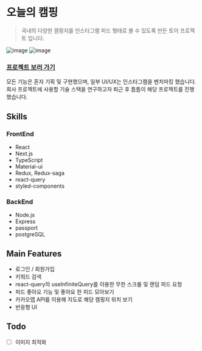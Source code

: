 # 오늘의 캠핑
> 국내의 다양한 캠핑지를 인스타그램 피드 형태로 볼 수 있도록 만든 토이 프로젝트 입니다.

![image](https://user-images.githubusercontent.com/53800164/167548215-87fa6ce5-a7a8-45dd-827b-dfccb95f17bd.png) ![image](https://user-images.githubusercontent.com/53800164/167547825-d3ca21f4-22db-4261-b294-4c906a32111a.png)

### [프로젝트 보러 가기](https://todays-camping.vercel.app/)

모든 기능은 혼자 기획 및 구현했으며, 일부 UI/UX는 인스타그램을 벤치마킹 했습니다. 
회사 프로젝트에 사용할 기술 스택을 연구하고자 퇴근 후 틈틈이 해당 프로젝트를 진행했습니다.

## Skills
### FrontEnd
- React
- Next.js
- TypeScript
- Material-ui
- Redux, Redux-saga
- react-query
- styled-components
### BackEnd
- Node.js
- Express
- passport
- postgreSQL

## Main Features
- 로그인 / 회원가입
- 키워드 검색
- react-query의 useInfiniteQuery를 이용한 무한 스크롤 및 랜덤 피드 요청 
- 피드 좋아요 기능 및 좋아요 한 피드 모아보기
- 카카오맵 API를 이용해 지도로 해당 캠핑지 위치 보기
- 반응형 UI

## Todo
- [ ] 이미지 최적화


